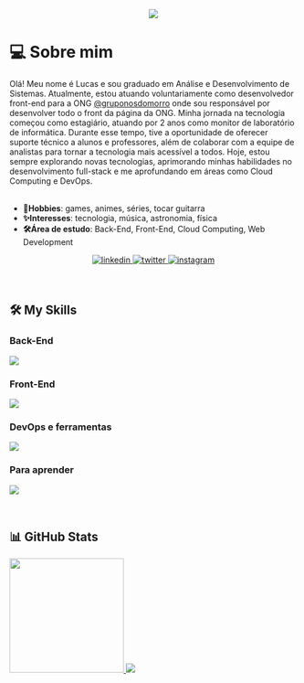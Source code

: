 <p align="center">
  <a href="https://github.com/DenverCoder1/readme-typing-svg">
    <img src="https://readme-typing-svg.herokuapp.com?font=Time+New+Roman&color=9858F0&size=25&center=true&vCenter=true&width=600&height=100&lines=Hi,+I'm+Lucas+Gonçalves;Hi,+I'm+Back-End+Developer;Hi,+I'm+Front-End+Developer;Always+learning+new+things">
  </a>
</p>

# 💻 Sobre mim

Olá! Meu nome é Lucas e sou graduado em Análise e Desenvolvimento de Sistemas. Atualmente, estou atuando voluntariamente como desenvolvedor front-end para a ONG [@gruponosdomorro](https://www.instagram.com/gruponosdomorrooficial/) onde sou responsável por desenvolver todo o front da página da ONG. Minha jornada na tecnologia começou como estagiário, atuando por 2 anos como monitor de laboratório de informática. Durante esse tempo, tive a oportunidade de oferecer suporte técnico a alunos e professores, além de colaborar com a equipe de analistas para tornar a tecnologia mais acessível a todos. Hoje, estou sempre explorando novas tecnologias, aprimorando minhas habilidades no desenvolvimento full-stack e me aprofundando em áreas como Cloud Computing e DevOps.
</br>
</br>
- <strong>🌟Hobbies</strong>: games, animes, séries, tocar guitarra
- <strong>✨Interesses</strong>: tecnologia, música, astronomia, física
- <strong>🛠️Área de estudo</strong>: Back-End, Front-End, Cloud Computing, Web Development

<p align="center">
  <a href="https://www.linkedin.com/in/lucas-t-goncalves/" target="_blank">
    <img src="https://img.shields.io/badge/linkedin-%2300acee.svg?color=405DE6&style=for-the-badge&logo=linkedin&logoColor=white" alt="linkedin" style="margin-bottom: 5px;" />
  </a>
  <a href="https://x.com/lucca16bit" target="_blank">
    <img src="https://img.shields.io/badge/twitter-%2300acee.svg?color=1DA1F2&style=for-the-badge&logo=twitter&logoColor=white" alt="twitter" style="margin-bottom: 5px;" />
  </a>
  <a href="https://www.instagram.com/lucca_16bit/" target="_blank">
    <img src="https://img.shields.io/badge/instagram-%ff5851db.svg?color=C13584&style=for-the-badge&logo=instagram&logoColor=white" alt="instagram" style="margin-bottom: 5px;" />
  </a>
</p>

</br>

## 🛠️ My Skills

### Back-End

<p align="left">
  <a href="https://skillicons.dev">
    <img 
      src="https://skillicons.dev/icons?i=java,spring,maven,gradle,mysql,postgresql,mongodb,typescript&perline=9" 
    />
  </a>
</p>

### Front-End

<p align="left">
  <a href="https://skillicons.dev">
    <img 
      src="https://skillicons.dev/icons?i=js,typescript,angular,react,html,css,scss,tailwind,bootstrap&perline=9" 
    />
  </a>
</p>

### DevOps e ferramentas

<p align="left">
  <a href="https://skillicons.dev">
    <img 
      src="https://skillicons.dev/icons?i=aws,docker,hibernate,git,github,idea,vscode,visualstudio,windows,linux" 
    />
  </a>
</p>

### Para aprender

<p align="left">
  <a href="https://skillicons.dev">
    <img 
      src="https://skillicons.dev/icons?i=next,rabbitmq,kafka,azure,googlecloud" 
    />
  </a>
</p>

</br>

## 📊 GitHub Stats

<a href="https://github.com/anuraghazra/github-readme-stats">
  <img 
    src="https://github-readme-stats.vercel.app/api/top-langs/?username=lucca16bit&layout=compact&langs_count=10&text_color=ffffff&theme=react&hide_border=true&show_icons" 
    height="200em"
  />
</a>

<picture>
  <source
    srcset="https://github-readme-stats.vercel.app/api?username=lucca16bit&theme=react&hide_border=true&show_icons"
    media="(prefers-color-scheme: dark)"
    height="200em"
  />
  <source
    srcset="https://github-readme-stats.vercel.app/api?username=lucca16bit&theme=react&hide_border=true&show_icons"
    media="(prefers-color-scheme: light), (prefers-color-scheme: no-preference)"
  />
  <img 
    src="https://github-readme-stats.vercel.app/api?username=lucca16bit&theme=react&hide_border=true&show_icons"
  />
</picture>
